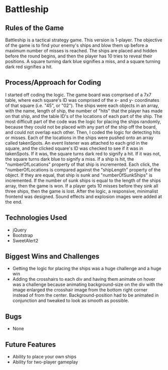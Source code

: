 # Battleship

## Rules of the Game
Battleship is a tactical strategy game. This version is 1-player. The objective of the game is to find your enemy's ships and blow them up before a maximum number of misses is reached. The ships are placed and hidden before the round begins, and then the player has 10 tries to reveal their positions. A square turning dark blue signifies a miss, and a square turning dark red signifies a hit. 

## Process/Approach for Coding
I started off coding the logic. The game board was comprised of a 7x7 table, where each square's ID was comprised of the x- and y- coordinates of that square (i.e. "45", or "02"). The ships were each objects in an array, with the name, length of ship, the number of "hits" that the player has made on that ship, and the table ID's of the locations of each part of the ship. The most difficult part of the code was the logic for placing the ships randomly, because they could not be placed with any part of the ship off the board, and could not overlap each other. Then, I coded the logic for detecting hits or misses. Each of the locations in the ships were pushed onto an array called takenSpots. An event listener was attached to each grid in the square, and the clicked square's ID was checked to see if it was in takenSpots. If it was, the square turns dark red to signify a hit. If it was not, the square turns dark blue to signify a miss. If a ship is hit, the "numberOfLocations" property of that ship is incremented. Each click, the "numberOfLocations is compared against the "shipLength" property of the object. If they are equal, that ship is sunk and "numberOfSunkShips" is incremented. If the number of sunk ships is equal to the length of the ships array, then the game is won. If a player gets 10 misses before they sink all three ships, then the game is lost. After the logic, a responsive, minimalist frontend was designed. Sound effects and explosion images were added at the end.

## Technologies Used
- jQuery
- Bootstrap
- SweetAlert2

## Biggest Wins and Challenges
- Getting the logic for placing the ships was a huge challenge and a huge win
- Adding the crosshairs to each div and having them animate on hover was a challenge because animating background-size on the div with the image enlarged the crosshair image from the bottom right corner instead of from the center. Background-position had to be animated in conjunction and tweaked to look as smooth as possible.

## Bugs
- None

## Future Features
- Ability to place your own ships
- Ability for two-player gameplay
